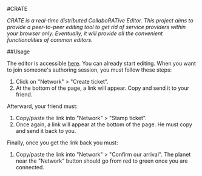 #CRATE

<i>CRATE is a real-time distributed CollaboRATive Editor. This project aims to
provide a peer-to-peer editing tool to get rid of service
providers within your browser only. Eventually, it will provide all the
convenient functionalities of common editors.</i>

##Usage

The editor is accessible [here](http://chat-wane.github.io/CRATE). You can
already start editing. When you want to join someone's authoring session, you
must follow these steps:
<ol>
  <li>Click on "Network" > "Create ticket".</li> 
  <li>At the bottom of the page, a link will appear. Copy and send it to your
  friend.</li>
</ol>
Afterward, your friend must:
<ol>
  <li>Copy/paste the link into "Network" > "Stamp ticket".</li>
  <li>Once again, a link will appear at the bottom of the page. He must copy
  and send it back to you.</li>
</ol>
Finally, once you get the link back you must:
<ol>
  <li>Copy/paste the link into "Network" > "Confirm our arrival". The planet
  near the "Network" button should go from red to green once you are
  connected.</li>
</ol>
